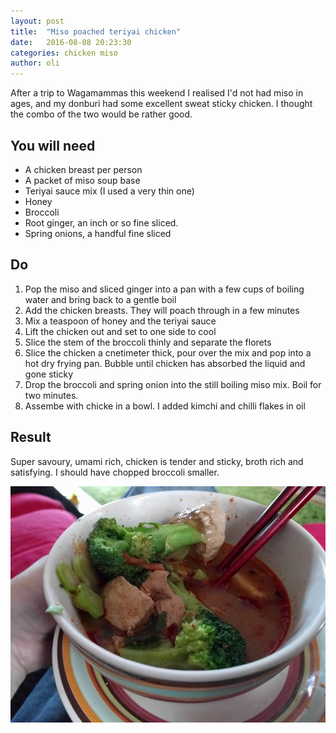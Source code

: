 ```yaml
---
layout: post
title:  "Miso poached teriyai chicken"
date:   2016-08-08 20:23:30
categories: chicken miso
author: oli
---
```


After a trip to Wagamammas this weekend I realised I'd not had miso in ages, and my donburi had some excellent sweat sticky chicken.  I thought the combo of the two would be rather good.

## You will need

* A chicken breast per person
* A packet of miso soup base
* Teriyai sauce mix (I used a very thin one)
* Honey
* Broccoli
* Root ginger, an inch or so fine sliced.
* Spring onions, a handful fine sliced

## Do

1. Pop the miso and sliced ginger into a pan with a few cups of boiling water and bring back to a gentle boil
2. Add the chicken breasts.  They  will poach through in a few minutes
3. Mix a teaspoon of honey and the teriyai sauce
4. Lift the chicken out and set to one side to cool
5. Slice the stem of the broccoli thinly and separate the florets
6. Slice the chicken a cnetimeter thick, pour over the mix and pop into a hot dry frying pan.  Bubble until chicken has absorbed the liquid and gone sticky
7. Drop the broccoli and spring onion into the still boiling miso mix.  Boil for two minutes.
8. Assembe with chicke in a bowl.  I added kimchi and chilli flakes in oil


## Result

Super savoury, umami rich, chicken is tender and sticky, broth rich and satisfying.  I should have chopped broccoli smaller.

![Dinner](/images/miso-poached-teriyaki-chicken.jpg)
